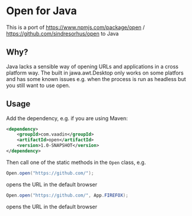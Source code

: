 # Open for Java

This is a port of https://www.npmjs.com/package/open / https://github.com/sindresorhus/open to Java

## Why?

Java lacks a sensible way of opening URLs and applications in a cross platform way. The built in jawa.awt.Desktop only works on some platfors and has some known issues e.g. when the process is run as headless but you still want to use open.

## Usage

Add the dependency, e.g. if you are using Maven:

```xml
<dependency>
    <groupId>com.vaadin</groupId>
    <artifactId>open</artifactId>
    <version>1.0-SNAPSHOT</version>
</dependency>
```

Then call one of the static methods in the `Open` class, e.g.

```java
Open.open("https://github.com/");
```
opens the URL in the default browser

```java
Open.open("https://github.com/", App.FIREFOX);
```
opens the URL in the default browser
